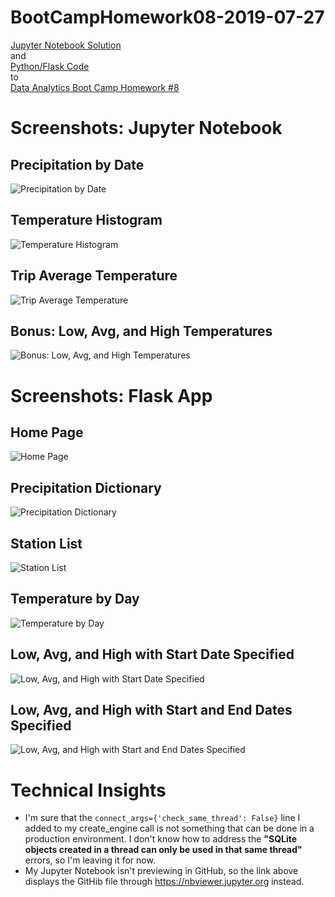 # BootCampHomework08-2019-07-27

[Jupyter Notebook Solution](https://nbviewer.jupyter.org/github/ekenigsberg/BootCampHomework08-2019-07-27/blob/master/climate_starter.ipynb)<br/>
and<br/>
[Python/Flask Code](https://github.com/ekenigsberg/BootCampHomework08-2019-07-27/blob/master/app.py)<br/>
to<br/>
[Data Analytics Boot Camp Homework #8](https://github.com/the-Coding-Boot-Camp-at-UT/UTAMCB201904DATA3/blob/master/10-Advanced-Data-Storage-and-Retrieval/Homework/Instructions/README.md)

# Screenshots: Jupyter Notebook
## Precipitation by Date
![Precipitation by Date](https://github.com/ekenigsberg/BootCampHomework08-2019-07-27/blob/master/Precip%20by%20Date.png)
## Temperature Histogram
![Temperature Histogram](https://github.com/ekenigsberg/BootCampHomework08-2019-07-27/blob/master/Temp%20Histogram.png)
## Trip Average Temperature
![Trip Average Temperature](https://github.com/ekenigsberg/BootCampHomework08-2019-07-27/blob/master/Trip%20Avg%20Temp.png)
## Bonus: Low, Avg, and High Temperatures
![Bonus: Low, Avg, and High Temperatures](https://github.com/ekenigsberg/BootCampHomework08-2019-07-27/blob/master/Low%2C%20Avg%2C%20and%20High%20Temps.png)

# Screenshots: Flask App
## Home Page
![Home Page](https://github.com/ekenigsberg/BootCampHomework08-2019-07-27/blob/master/output/API%201.%20home.png)
## Precipitation Dictionary
![Precipitation Dictionary](https://github.com/ekenigsberg/BootCampHomework08-2019-07-27/blob/master/output/API%202.%20precipitation.png)
## Station List
![Station List](https://github.com/ekenigsberg/BootCampHomework08-2019-07-27/blob/master/output/API%203.%20stations.png)
## Temperature by Day
![Temperature by Day](https://github.com/ekenigsberg/BootCampHomework08-2019-07-27/blob/master/output/API%204.%20tobs.png)
## Low, Avg, and High with Start Date Specified
![Low, Avg, and High with Start Date Specified](https://github.com/ekenigsberg/BootCampHomework08-2019-07-27/blob/master/output/API%205.%20start.png)
## Low, Avg, and High with Start and End Dates Specified
![Low, Avg, and High with Start and End Dates Specified](https://github.com/ekenigsberg/BootCampHomework08-2019-07-27/blob/master/output/API%206.%20start%20end.png)

# Technical Insights

* I'm sure that the `connect_args={'check_same_thread': False}` line I added to my create_engine call is not something that can be done in a production environment. I don't know how to address the **"SQLite objects created in a thread can only be used in that same thread"** errors, so I'm leaving it for now.
* My Jupyter Notebook isn't previewing in GitHub, so the link above displays the GitHib file through https://nbviewer.jupyter.org instead.
